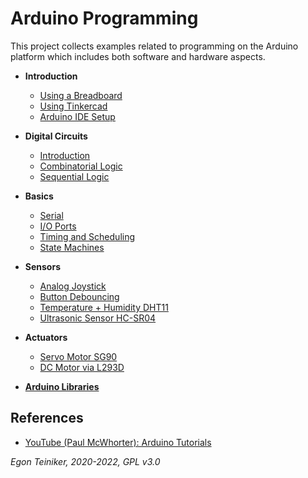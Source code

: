 # Arduino Programming

This project collects examples related to programming on the Arduino platform which
includes both software and hardware aspects.

* **Introduction**
  * [Using a Breadboard](introduction/UsingBreadboard.md)
  * [Using Tinkercad](introduction/UsingTinkercad.md)
  * [Arduino IDE Setup](introduction/ArduinoSetup.md)

* **Digital Circuits**
  * [Introduction](digital_circuits/introduction)
  * [Combinatorial Logic](digital_circuits/combinatorial-logic)
  * [Sequential Logic](digital_circuits/sequential-logic)

* **Basics**
  * [Serial](basics/uart/serial)
  * [I/O Ports](basics/io-ports)
  * [Timing and Scheduling](basics/timing)
  * [State Machines](basics/state-machines)

* **Sensors**
  * [Analog Joystick](sensors/joystick)
  * [Button Debouncing](sensors/button-debouncing)
  * [Temperature + Humidity DHT11](sensors/dht11)
  * [Ultrasonic Sensor HC-SR04](sensors/hc-sr04)
  
* **Actuators**
  * [Servo Motor SG90](actuators/SG90-ServoMotor)
  * [DC Motor via L293D](actuators/L293-DCMotor)
 
* [**Arduino Libraries**](libraries)

## References
* [YouTube (Paul McWhorter): Arduino Tutorials](tutorials/ArduinoTutorials-McWhorter.md) 

*Egon Teiniker, 2020-2022, GPL v3.0* 
